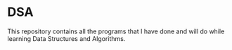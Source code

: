 # DSA
This repository contains all the programs that I have done and will do while learning Data Structures and Algorithms.
